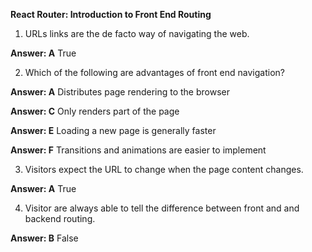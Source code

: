 **React Router: Introduction to Front End Routing**


1.  URLs links are the de facto way of navigating the web.


**Answer:  A** True

2.  Which of the following are advantages of front end navigation?

**Answer:  A**  Distributes page rendering to the browser

**Answer:  C** Only renders part of the page

**Answer:  E** Loading a new page is generally faster

**Answer:  F**  Transitions and animations are easier to implement

3.  Visitors expect the URL to change when the page content changes.


**Answer:  A** True

4.  Visitor are always able to tell the difference  between front and and backend routing.


**Answer:  B** False
